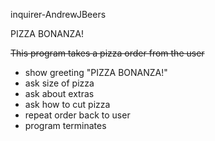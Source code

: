 inquirer-AndrewJBeers

PIZZA BONANZA!

~~This program takes a pizza order from the user~~

- show greeting "PIZZA BONANZA!"
- ask size of pizza
- ask about extras
- ask how to cut pizza
- repeat order back to user
- program terminates


